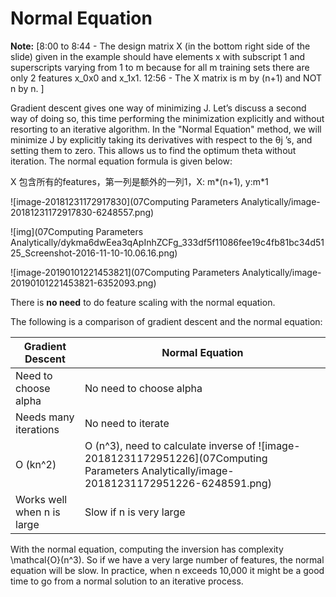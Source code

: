 # Normal Equation

**Note:** [8:00 to 8:44 - The design matrix X (in the bottom right side of the slide) given in the example should have elements x with subscript 1 and superscripts varying from 1 to m because for all m training sets there are only 2 features x_0x0 and x_1x1. 12:56 - The X matrix is m by (n+1) and NOT n by n. ]

Gradient descent gives one way of minimizing J. Let’s discuss a second way of doing so, this time performing the minimization explicitly and without resorting to an iterative algorithm. In the "Normal Equation" method, we will minimize J by explicitly taking its derivatives with respect to the θj ’s, and setting them to zero. This allows us to find the optimum theta without iteration. The normal equation formula is given below:

X 包含所有的features，第一列是额外的一列1，X: m*(n+1), y:m*1

![image-20181231172917830](07Computing Parameters Analytically/image-20181231172917830-6248557.png)

![img](07Computing Parameters Analytically/dykma6dwEea3qApInhZCFg_333df5f11086fee19c4fb81bc34d5125_Screenshot-2016-11-10-10.06.16.png)

![image-20190101221453821](07Computing Parameters Analytically/image-20190101221453821-6352093.png)



There is **no need** to do feature scaling with the normal equation.

The following is a comparison of gradient descent and the normal equation:

| Gradient Descent           | Normal Equation                                              |
| -------------------------- | ------------------------------------------------------------ |
| Need to choose alpha       | No need to choose alpha                                      |
| Needs many iterations      | No need to iterate                                           |
| O (kn^2)                   | O (n^3), need to calculate inverse of ![image-20181231172951226](07Computing Parameters Analytically/image-20181231172951226-6248591.png) |
| Works well when n is large | Slow if n is very large                                      |

With the normal equation, computing the inversion has complexity \mathcal{O}(n^3). So if we have a very large number of features, the normal equation will be slow. In practice, when n exceeds 10,000 it might be a good time to go from a normal solution to an iterative process.